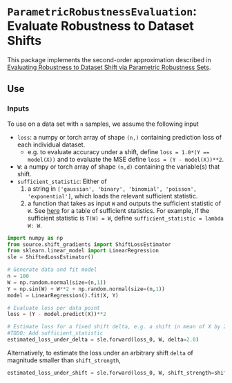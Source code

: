 # `ParametricRobustnessEvaluation`: Evaluate Robustness to Dataset Shifts
This package implements the second-order approximation described in [Evaluating Robustness to Dataset Shift via Parametric Robustness Sets](). 


## Use

### Inputs 
To use on a data set with `n` samples, we assume the following input
- `loss`: a numpy or torch array of shape `(n,)` containing prediction loss of each individual dataset. 
    - e.g. to evaluate accuracy under a shift, define `loss = 1.0*(Y == model(X))` and to evaluate the MSE define `loss = (Y - model(X))**2`.
- `W`: a numpy or torch array of shape `(n,d)` containing the variable(s) that shift. 
- `sufficient_statistic`: Either of
    1. a string in `['gaussian', 'binary', 'binomial', 'poisson', 'exponential']`, which loads the relevant sufficient statistic. 
    2. a function that takes as input `W` and outputs the sufficient statistic of `W`. See [here](https://en.wikipedia.org/wiki/Exponential_family#Table_of_distributions) for a table of sufficient statistics. For example, if the sufficient statistic is `T(W) = W`, define `sufficient_statistic = lambda W: W`. 


```Python
import numpy as np
from source.shift_gradients import ShiftLossEstimator
from sklearn.linear_model import LinearRegression
sle = ShiftedLossEstimator()

# Generate data and fit model
n = 100
W = np.random.normal(size=(n,1))
Y = np.sin(W) + W**2 + np.random.normal(size=(n,1))
model = LinearRegression().fit(X, Y)

# Evaluate loss per data point 
loss = (Y - model.predict(X))**2

# Estimate loss for a fixed shift delta, e.g. a shift in mean of X by 2
#TODO: Add sufficient_statistic
estimated_loss_under_delta = sle.forward(loss_0, W, delta=2.0)
```
Alternatively, to estimate the loss under an arbitrary shift `delta` of magnitude smaller than `shift_strength`, 
```Python
estimated_loss_under_shift = sle.forward(loss_0, W, shift_strength=shift_strength)
```
